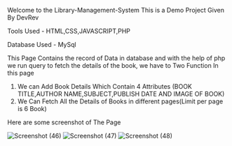 Welcome to the Library-Management-System 
This is a Demo Project Given By DevRev

Tools Used - HTML,CSS,JAVASCRIPT,PHP

Database Used - MySql

This Page Contains the record of Data in database and with the help of php we run query to fetch the details of the book, we have to Two Function In this page 
1. We can Add Book Details Which Contain 4 Attributes (BOOK TITLE,AUTHOR NAME,SUBJECT,PUBLISH DATE AND IMAGE OF BOOK)
2. We Can Fetch All the Details of Books in different pages(Limit per page is 6 Book)

Here are some screenshot of The Page

![Screenshot (46)](https://user-images.githubusercontent.com/117936888/201444137-eddaec13-6d63-4f43-9223-dd3fff5d6166.png)
![Screenshot (47)](https://user-images.githubusercontent.com/117936888/201444139-44972c5e-0776-4ecf-bb09-fa9387ef7cd9.png)
![Screenshot (48)](https://user-images.githubusercontent.com/117936888/201444147-dbac6891-7be6-4cfa-845f-9bb9b572d40d.png)
